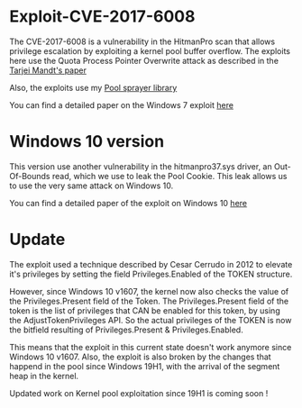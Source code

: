 # Exploit-CVE-2017-6008

The CVE-2017-6008 is a vulnerability in the HitmanPro scan that allows privilege escalation by exploiting a kernel pool buffer overflow.
The exploits here use the Quota Process Pointer Overwrite attack as described in the [Tarjei Mandt's paper](http://www.mista.nu/research/MANDT-kernelpool-PAPER.pdf)

Also, the exploits use my [Pool sprayer library](https://github.com/cbayet/PoolSprayer)

You can find a detailed paper on the Windows 7 exploit [here](https://www.gatewatcher.com/en/news/blog/kernel-pool-overflow-exploitation-in-real-world-windows-7)


# Windows 10 version

This version use another vulnerability in the hitmanpro37.sys driver, an Out-Of-Bounds read, which we use to leak the Pool Cookie.
This leak allows us to use the very same attack on Windows 10.

You can find a detailed paper of the exploit on Windows 10 [here](https://trackwatch.com/kernel-pool-overflow-exploitation-in-real-world-windows-10/)

# Update

The exploit used a technique described by Cesar Cerrudo in 2012 to elevate it's privileges by setting the field Privileges.Enabled of the TOKEN structure.

However, since Windows 10 v1607, the kernel now also checks the value of the Privileges.Present field of the Token.
The Privileges.Present field of the token is the list of privileges that CAN be enabled for this token, by using the AdjustTokenPrivileges API.
So the actual privileges of the TOKEN is now the bitfield resulting of Privileges.Present & Privileges.Enabled.

This means that the exploit in this current state doesn't work anymore since Windows 10 v1607.
Also, the exploit is also broken by the changes that happend in the pool since Windows 19H1, with the arrival of the segment heap in the kernel.

Updated work on Kernel pool exploitation since 19H1 is coming soon !
